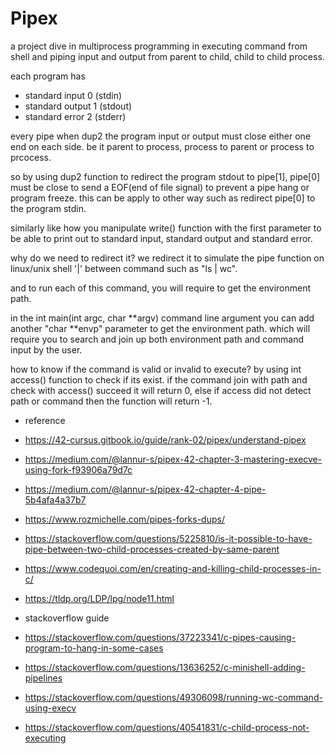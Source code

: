 # Pipex
a project dive in multiprocess programming in executing command from shell and piping input and output from parent to child, child to child process.

each program has 
- standard input	0 (stdin)
- standard output	1 (stdout)
- standard error	2 (stderr)

every pipe when dup2 the program input or output must close either one end on each side. be it parent to process, process to parent or process to prcocess.

so by using dup2 function to redirect the program stdout to pipe[1], pipe[0] must be close to send a EOF(end of file signal) to prevent a pipe hang or program freeze. this can be apply to other way such as redirect pipe[0] to the program stdin.

similarly like how you manipulate write() function with the first parameter to be able to print out to standard input, standard output and standard error.

why do we need to redirect it?
we redirect it to simulate the pipe function on linux/unix shell '|' between command such as "ls | wc".

and to run each of this command, you will require to get the environment path.

in the int main(int argc, char **argv) command line argument you can add another "char **envp" parameter to get the environment path. which will require you to search and join up both environment path and command input by the user.

how to know if the command is valid or invalid to execute?
by using int access() function to check if its exist.
if the command join with path and check with access() succeed it will return 0,
else if access did not detect path or command then the function will return -1.

- reference
- https://42-cursus.gitbook.io/guide/rank-02/pipex/understand-pipex
- https://medium.com/@lannur-s/pipex-42-chapter-3-mastering-execve-using-fork-f93906a79d7c
- https://medium.com/@lannur-s/pipex-42-chapter-4-pipe-5b4afa4a37b7
- https://www.rozmichelle.com/pipes-forks-dups/
- https://stackoverflow.com/questions/5225810/is-it-possible-to-have-pipe-between-two-child-processes-created-by-same-parent
- https://www.codequoi.com/en/creating-and-killing-child-processes-in-c/
- https://tldp.org/LDP/lpg/node11.html

- stackoverflow guide
- https://stackoverflow.com/questions/37223341/c-pipes-causing-program-to-hang-in-some-cases
- https://stackoverflow.com/questions/13636252/c-minishell-adding-pipelines
- https://stackoverflow.com/questions/49306098/running-wc-command-using-execv
- https://stackoverflow.com/questions/40541831/c-child-process-not-executing
